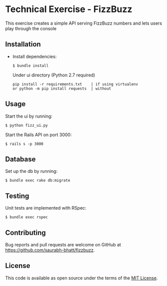 # Technical Exercise - FizzBuzz

This exercise creates a simple API serving FizzBuzz numbers and lets users play through the console


## Installation

* Install dependencies:

  ```
  $ bundle install
  ```

  Under ui directory (Python 2.7 required)
  ```
  pip install -r requirements.txt    | if using virtualenv
  or python -m pip install requests  | without
  ```

## Usage

Start the ui by running:

  ```
  $ python fizz_ui.py
  ```

Start the Rails API on port 3000:

  ```
  $ rails s -p 3000
  ```

## Database

Set up the db by running:

  ```
  $ bundle exec rake db:migrate
  ```

## Testing

Unit tests are implemented with RSpec:

  ```
  $ bundle exec rspec
  ```

## Contributing

Bug reports and pull requests are welcome on GitHub at https://github.com/saurabh-bhatt/fizzbuzz.

## License

This code is available as open source under the terms of the [MIT License](http://opensource.org/licenses/MIT).
